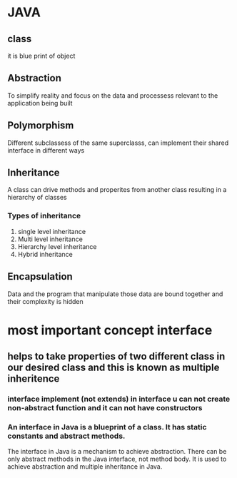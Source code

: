 # JAVA

## class
it is blue print of object

## Abstraction
To simplify reality and focus on the data and processess relevant to the application being built

## Polymorphism
Different subclassess of the same superclasss, can implement their shared interface in different ways

## Inheritance
A class can drive methods and properites from another class resulting in a hierarchy of classes

### Types of inheritance
1. single level inheritance
2. Multi level inheritance
3. Hierarchy level inheritance
4. Hybrid inheritance

## Encapsulation
Data and the program that manipulate those data are bound together and their complexity is hidden

# most important concept interface
## helps to take properties of two different class in our desired class and this is known as multiple inheritence
### interface implement (not extends) in interface u can not create non-abstract function and it can not have constructors  
### An interface in Java is a blueprint of a class. It has static constants and abstract methods.
The interface in Java is a mechanism to achieve abstraction. There can be only abstract methods in the Java interface, not method body. It is used to achieve abstraction and multiple inheritance in Java.